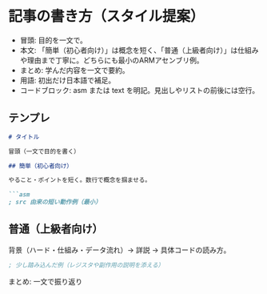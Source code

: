 # 記事の書き方（スタイル提案）

- 冒頭: 目的を一文で。
- 本文: 「簡単（初心者向け）」は概念を短く、「普通（上級者向け）」は仕組みや理由まで丁寧に。どちらにも最小のARMアセンブリ例。
- まとめ: 学んだ内容を一文で要約。
- 用語: 初出だけ日本語で補足。
- コードブロック: asm または text を明記。見出しやリストの前後には空行。

## テンプレ

```markdown
# タイトル

冒頭（一文で目的を書く）

## 簡単（初心者向け）

やること・ポイントを短く。数行で概念を掴ませる。

```asm
; src 由来の短い動作例（最小）
```

## 普通（上級者向け）

背景（ハード・仕組み・データ流れ）→ 詳説 → 具体コードの読み方。

```asm
; 少し踏み込んだ例（レジスタや副作用の説明を添える）
```

まとめ: 一文で振り返り
